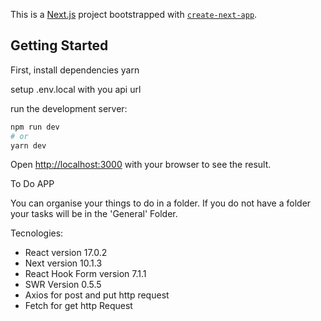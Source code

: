 This is a [Next.js](https://nextjs.org/) project bootstrapped with [`create-next-app`](https://github.com/vercel/next.js/tree/canary/packages/create-next-app).

## Getting Started

First, install dependencies 
yarn

setup .env.local with you api url

run the development server:

```bash
npm run dev
# or
yarn dev
```

Open [http://localhost:3000](http://localhost:3000) with your browser to see the result.

To Do APP 

You can organise your things to do in a folder. If you do not have a folder your tasks will be in the 'General' Folder.

Tecnologies:
- React version 17.0.2
- Next version 10.1.3
- React Hook Form version 7.1.1
- SWR Version 0.5.5
- Axios for post and put http request
- Fetch for get http Request

